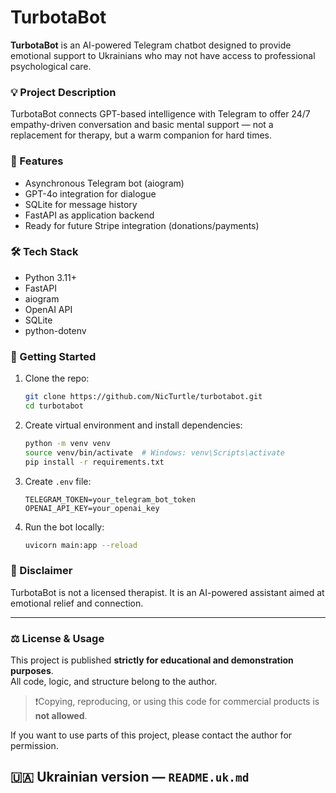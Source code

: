 # TurbotaBot

**TurbotaBot** is an AI-powered Telegram chatbot designed to provide emotional support to Ukrainians who may not have access to professional psychological care.

### 💡 Project Description

TurbotaBot connects GPT-based intelligence with Telegram to offer 24/7 empathy-driven conversation and basic mental support — not a replacement for therapy, but a warm companion for hard times.

### 🧠 Features

- Asynchronous Telegram bot (aiogram)
- GPT-4o integration for dialogue
- SQLite for message history
- FastAPI as application backend
- Ready for future Stripe integration (donations/payments)

### 🛠️ Tech Stack

- Python 3.11+
- FastAPI
- aiogram
- OpenAI API
- SQLite
- python-dotenv

### 🚀 Getting Started

1. Clone the repo:
    ```bash
    git clone https://github.com/NicTurtle/turbotabot.git
    cd turbotabot
    ```

2. Create virtual environment and install dependencies:
    ```bash
    python -m venv venv
    source venv/bin/activate  # Windows: venv\Scripts\activate
    pip install -r requirements.txt
    ```

3. Create `.env` file:
    ```
    TELEGRAM_TOKEN=your_telegram_bot_token
    OPENAI_API_KEY=your_openai_key
    ```

4. Run the bot locally:
    ```bash
    uvicorn main:app --reload
    ```

### 📌 Disclaimer

TurbotaBot is not a licensed therapist. It is an AI-powered assistant aimed at emotional relief and connection.

---

### ⚖️ License & Usage

This project is published **strictly for educational and demonstration purposes**.  
All code, logic, and structure belong to the author.

> ❗️Copying, reproducing, or using this code for commercial products is **not allowed**.

If you want to use parts of this project, please contact the author for permission.


## 🇺🇦 Ukrainian version — `README.uk.md`